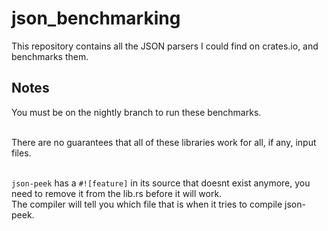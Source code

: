 # json_benchmarking

This repository contains all the JSON parsers I could find on crates.io, and benchmarks them.

## Notes
You must be on the nightly branch to run these benchmarks.<br><br>

There are no guarantees that all of these libraries work for all, if any, input files.<br><br>

`json-peek` has a `#![feature]` in its source that doesnt exist anymore, you need to remove it from the lib.rs before it will work.<br>
The compiler will tell you which file that is when it tries to compile json-peek.
